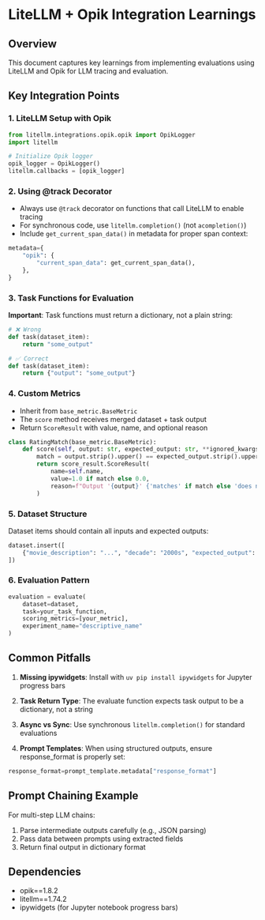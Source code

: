 # LiteLLM + Opik Integration Learnings

## Overview
This document captures key learnings from implementing evaluations using LiteLLM and Opik for LLM tracing and evaluation.

## Key Integration Points

### 1. LiteLLM Setup with Opik
```python
from litellm.integrations.opik.opik import OpikLogger
import litellm

# Initialize Opik logger
opik_logger = OpikLogger()
litellm.callbacks = [opik_logger]
```

### 2. Using @track Decorator
- Always use `@track` decorator on functions that call LiteLLM to enable tracing
- For synchronous code, use `litellm.completion()` (not `acompletion()`)
- Include `get_current_span_data()` in metadata for proper span context:
```python
metadata={
    "opik": {
        "current_span_data": get_current_span_data(),
    },
}
```

### 3. Task Functions for Evaluation
**Important**: Task functions must return a dictionary, not a plain string:
```python
# ❌ Wrong
def task(dataset_item):
    return "some_output"

# ✅ Correct
def task(dataset_item):
    return {"output": "some_output"}
```

### 4. Custom Metrics
- Inherit from `base_metric.BaseMetric`
- The `score` method receives merged dataset + task output
- Return `ScoreResult` with value, name, and optional reason
```python
class RatingMatch(base_metric.BaseMetric):
    def score(self, output: str, expected_output: str, **ignored_kwargs):
        match = output.strip().upper() == expected_output.strip().upper()
        return score_result.ScoreResult(
            name=self.name,
            value=1.0 if match else 0.0,
            reason=f"Output '{output}' {'matches' if match else 'does not match'} expected '{expected_output}'"
        )
```

### 5. Dataset Structure
Dataset items should contain all inputs and expected outputs:
```python
dataset.insert([
    {"movie_description": "...", "decade": "2000s", "expected_output": "G"},
])
```

### 6. Evaluation Pattern
```python
evaluation = evaluate(
    dataset=dataset,
    task=your_task_function,
    scoring_metrics=[your_metric],
    experiment_name="descriptive_name"
)
```

## Common Pitfalls

1. **Missing ipywidgets**: Install with `uv pip install ipywidgets` for Jupyter progress bars

2. **Task Return Type**: The evaluate function expects task output to be a dictionary, not a string

3. **Async vs Sync**: Use synchronous `litellm.completion()` for standard evaluations

4. **Prompt Templates**: When using structured outputs, ensure response_format is properly set:
```python
response_format=prompt_template.metadata["response_format"]
```

## Prompt Chaining Example
For multi-step LLM chains:
1. Parse intermediate outputs carefully (e.g., JSON parsing)
2. Pass data between prompts using extracted fields
3. Return final output in dictionary format

## Dependencies
- opik==1.8.2
- litellm==1.74.2
- ipywidgets (for Jupyter notebook progress bars)